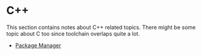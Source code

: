 # C++

This section contains notes about C++ related topics. There might be some topic about C too since toolchain overlaps quite a lot.

  - [Package Manager](./pkg.md)

